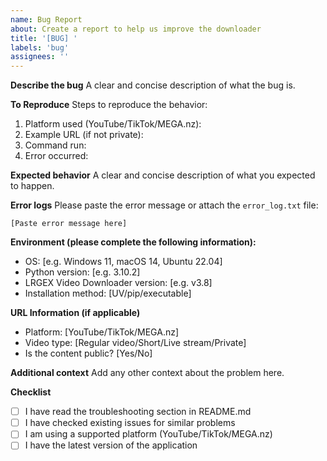 ```yaml
---
name: Bug Report
about: Create a report to help us improve the downloader
title: '[BUG] '
labels: 'bug'
assignees: ''
---
```


**Describe the bug**
A clear and concise description of what the bug is.

**To Reproduce**
Steps to reproduce the behavior:
1. Platform used (YouTube/TikTok/MEGA.nz): 
2. Example URL (if not private): 
3. Command run: 
4. Error occurred: 

**Expected behavior**
A clear and concise description of what you expected to happen.

**Error logs**
Please paste the error message or attach the `error_log.txt` file:
```
[Paste error message here]
```

**Environment (please complete the following information):**
- OS: [e.g. Windows 11, macOS 14, Ubuntu 22.04]
- Python version: [e.g. 3.10.2]
- LRGEX Video Downloader version: [e.g. v3.8]
- Installation method: [UV/pip/executable]

**URL Information (if applicable)**
- Platform: [YouTube/TikTok/MEGA.nz]
- Video type: [Regular video/Short/Live stream/Private]
- Is the content public? [Yes/No]

**Additional context**
Add any other context about the problem here.

**Checklist**
- [ ] I have read the troubleshooting section in README.md
- [ ] I have checked existing issues for similar problems
- [ ] I am using a supported platform (YouTube/TikTok/MEGA.nz)
- [ ] I have the latest version of the application
